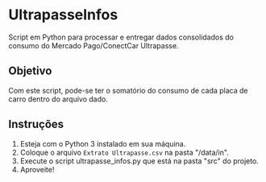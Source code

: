 # UltrapasseInfos
Script em Python para processar e entregar dados consolidados do consumo do Mercado Pago/ConectCar Ultrapasse.


## Objetivo
Com este script, pode-se ter o somatório do consumo de cada placa de carro dentro do arquivo dado.

## Instruções

1. Esteja com o Python 3 instalado em sua máquina.
2. Coloque o arquivo `Extrato Ultrapasse.csv` na pasta "/data/in".
3. Execute o script ultrapasse_infos.py que está na pasta "src" do projeto.
4. Aproveite!